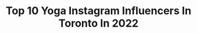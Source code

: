 ---
title: Top 10 Yoga Instagram Influencers In Toronto In 2022
description: >-
  Find top yoga Instagram influencers in Toronto in 2022. Most popular hashtags: #yoga #toronto #yogaeverydamnday #beautifuldestinations.
platform: Instagram
hits: 33
text_top: Analyze the top-rated Instagram accounts on inBeat.
text_bottom: inBeat has 33 Instagram influencers like this in Toronto, Canada for you to collaborate.
profiles:
  - username: "mdoutofoffice"
    fullname: >-
      Mani/Darsh 👫Travel & Lifestyle
    bio: >-
      👋 Toronto, Canada 🇨🇦 📍Toronto 🔜 TBA @mdoutofoffice
    location: "Canada"
    followers: 30727
    engagement: 232
    commentsToLikes: 0.083587
    id: ck6tq1u7koxs40j71w5tx16nv
    verified: false
    hashtags: "#thebarcelonist, #spain, #barcelonasecreta, #travel"
  - username: "karinaveee"
    fullname: >-
      KARINA VEE Fitness Coach
    bio: >-
      ⚡️ At home workouts daily! 💪🏼 Founding Trainer @barryscanada ✈️ Co-founder @fit.escapes 🌸 Yoga Teacher 📍Toronto
    location: "Canada"
    followers: 28478
    engagement: 281
    commentsToLikes: 0.117963
    id: ckaorfvj8n11l0i786m0y5gam
    verified: false
    hashtags: "#strongertogether, #ultracalforcal, #barryscanada, #stayhome"
  - username: "allyandnicholas"
    fullname: >-
      Wedding Photographers
    bio: >-
      •storytellers of human connection •compassionate living •creators of @weddinglegends •presets @allyandnicholaspresets •yoga @practiceloveeveryday
    location: "Canada"
    followers: 16219
    engagement: 284
    commentsToLikes: 0.123870
    id: ck0w5wx5k5u180i19i07d0sfh
    verified: false
    hashtags: "#lightandlovepresets, #engaged, #connection, #healing"
  - username: "bchanwarrior"
    fullname: >-
      Brian
    bio: >-
      Yoga nerd. Warrior. Dude. 🙏 Toronto | bchanwarrior@gmail.com
    location: "Canada"
    followers: 28849
    engagement: 288
    commentsToLikes: 0.018681
    id: ck8szhhabogpz0j78zqultghj
    verified: false
    hashtags: "#yogi, #practiceandalliscoming, #namaste, #torontoyogi"
  - username: "lori_dawnolyn"
    fullname: >-
      Lori Dawnolyn-Lifestyle Model
    bio: >-
      Agency Represented | Yoga Enthusiast | Age Positive Advocate 📍Toronto - @modeelle Inquiries: lori.dawnolyn@gmail.com
    location: "Canada"
    followers: 7588
    engagement: 1235
    commentsToLikes: 0.242348
    id: ck14kjbrnpscf0i195amwqp8c
    verified: false
    hashtags: "#canadaday, #challengeaccepted, #womensupportingwomen"
  - username: "emanidil"
    fullname: >-
      EmanIdil
    bio: >-
      📍 Toronto/NYC | Law student | Journalist | Yoga teacher | Designer| & sometimes PR| 💌 hello@emanidil.com 🦕✨💕
    location: "Canada"
    followers: 19903
    engagement: 388
    commentsToLikes: 0.043243
    id: ck1384p1aehii0i19ohavnw77
    verified: false
    hashtags: "#blackwriters, #blackcreators, #blackwriter, #blackwomenwriters"
  - username: "soulmatesbroadcast"
    fullname: >-
      Claudia & Abbey | Travel
    bio: >-
      ⎈ Best Friend Travel YouTubers 💕 ⎈ Currently separated by the Atlantic 🌍 📍YEG 🇨🇦 / ALC 🇪🇸 Subscribe to our YouTube Channel👇
    location: "Canada"
    followers: 6516
    engagement: 450
    commentsToLikes: 0.133784
    id: ckaorh6s5n77o0i78bywz4px0
    verified: false
    hashtags: "#travelvloggers, #visitmexico, #yegdt, #travelblogger"
  - username: "andreitalevin"
    fullname: >-
      Andreita Levin
    bio: >-
      Based in Canada | From Mexico ♡ 🤸🏻‍♀️Yoga/Pilates Teacher☼Dance Artist ➵ Wanderluster ✈️ 📍Toronto 🇨🇦
    location: "Canada"
    followers: 21558
    engagement: 602
    commentsToLikes: 0.062108
    id: ck0u7h3mp4njc0i19m5nnh9yv
    verified: false
    hashtags: "#igyoga, #yoga, #yogaeverydamnday, #igyogafam"
  - username: "dee_sik"
    fullname: >-
      Ildiko
    bio: >-
      Travel. Photography. Yoga. Wellness. Sharing life’s adventures ✈️ 50+ countries 📍Toronto 📸 @sikphotograph
    location: "Canada"
    followers: 4748
    engagement: 1048
    commentsToLikes: 0.343086
    id: ck8t0oyzzsrc20j78d6a7lnor
    verified: false
    hashtags: "#wanderlust, #latergram, #photooftheday, #justgoshoot"
  - username: "pickeringfitness"
    fullname: >-
      Christopher Pickering 🍍
    bio: >-
      fitness travel toronto 🇨🇦 support the dream ⤵️
    location: "Canada"
    followers: 25865
    engagement: 185
    commentsToLikes: 0.112529
    id: ckaozztbpo5fv0i78iqghlmda
    verified: false
    hashtags: "#selfdevelopment, #prfashion, #torontofit, #sixpackabs"
---